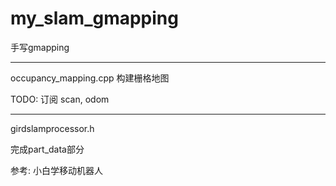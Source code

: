 # my_slam_gmapping
手写gmapping

---
occupancy_mapping.cpp 构建栅格地图

TODO: 订阅 scan, odom


---
girdslamprocessor.h

完成part_data部分


参考: 小白学移动机器人